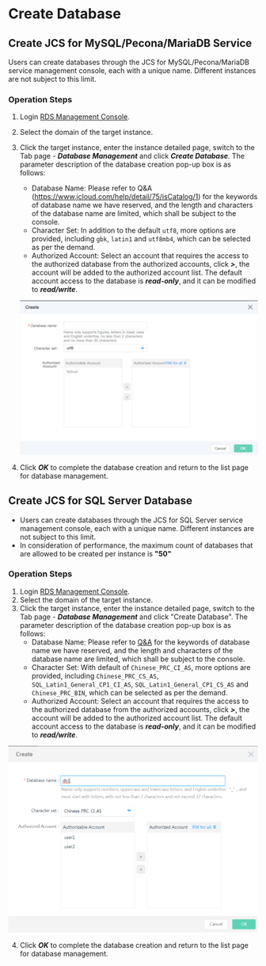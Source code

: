 # Create Database
## Create  JCS for  MySQL/Pecona/MariaDB Service
Users can create databases through the JCS for MySQL/Pecona/MariaDB service  management console, each with a unique name. Different instances are not subject to this limit.

### Operation Steps
1. Login [RDS Management Console](https://rds-console.jdcloud.com/database).
2. Select the domain of the target instance.
3. Click the target instance, enter the instance detailed page, switch to the Tab page - ***Database Management*** and click ***Create Database***. The parameter description of the database creation pop-up box is as follows:
    * Database Name: Please refer to Q&A (https://www.jcloud.com/help/detail/75/isCatalog/1) for the keywords of database name we have reserved, and the length and characters of the database name are limited, which shall be subject to the console.
    * Character Set: In addition to the default `utf8`, more options are provided, including `gbk`, `latin1` and `utf8mb4`, which can be selected as per the demand.
    * Authorized Account: Select an account that requires the access to the authorized database from the authorized accounts, click ***>***, the account will be added to the authorized account list. The default account access to the database is ***read-only***, and it can be modified to ***read/write***.
    
    ![image](../../../../../image/RDS/1109_12.jpg)

4. Click ***OK*** to complete the database creation and return to the list page for database management.


## Create JCS for SQL Server Database
- Users can create databases through the JCS for SQL Server service management console, each with a unique name. Different instances are not subject to this limit.
- In consideration of performance, the maximum count of databases that are allowed to be created per instance is **"50"**

### Operation Steps
1. Login [RDS Management Console](https://rds-console.jdcloud.com/database).
2. Select the domain of the target instance.
3. Click the target instance, enter the instance detailed page, switch to the Tab page - ***Database Management*** and click "Create Database". The parameter description of the database creation pop-up box is as follows:
    * Database Name: Please refer to [Q&A](https://www.jcloud.com/help/detail/75/isCatalog/1) for the keywords of database name we have reserved, and the length and characters of the database name are limited, which shall be subject to the console.
    * Character Set: With default of `Chinese_PRC_CI_AS`, more options are provided, including `Chinese_PRC_CS_AS`, `SQL_Latin1_General_CP1_CI_AS`, `SQL_Latin1_General_CP1_CS_AS` and `Chinese_PRC_BIN`, which can be selected as per the demand.
    * Authorized Account: Select an account that requires the access to the authorized database from the authorized accounts, click ***>***, the account will be added to the authorized account list. The default account access to the database is ***read-only***, and it can be modified to ***read/write***.
    
![Create Database](../../../../../image/RDS/Create-Database-SQLServer.png)

4. Click ***OK*** to complete the database creation and return to the list page for database management.


